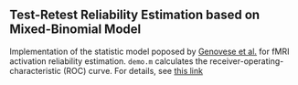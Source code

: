 ## Test-Retest Reliability Estimation based on Mixed-Binomial Model
Implementation of the statistic model poposed by [Genovese et al.]( https://doi.org/10.1002/mrm.1910380319) for fMRI activation reliability estimation. `demo.m` calculates the receiver-operating-characteristic (ROC) curve. For details, see [this link](https://yonglihe23.github.io/posts/2024/11/fmri-test-retest/) 
